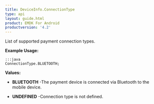 ```yaml
---
title: DeviceInfo.ConnectionType
type: api
layout: guide.html
product: EMDK For Android
productversion: '4.2'
---
```



List of supported payment connection types.
 
 

**Example Usage:**
	
	:::java	
	ConnectionType.BLUETOOTH;


**Values:**

* **BLUETOOTH** -The payment device is connected via Bluetooth to the mobile device.

* **UNDEFINED** -Connection type is not defined.

